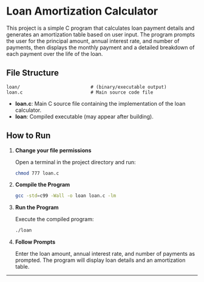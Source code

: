 # Loan Amortization Calculator

This project is a simple C program that calculates loan payment details and generates an amortization table based on user input. The program prompts the user for the principal amount, annual interest rate, and number of payments, then displays the monthly payment and a detailed breakdown of each payment over the life of the loan.

## File Structure

```
loan/                          # (binary/executable output)
loan.c                         # Main source code file
```

- **loan.c**: Main C source file containing the implementation of the loan calculator.
- **loan**: Compiled executable (may appear after building).

## How to Run

1. **Change your file permissions**
   
   
   Open a terminal in the project directory and run:
   ```sh
   chmod 777 loan.c
   ```
2. **Compile the Program**

   
   ```sh
   gcc -std=c99 -Wall -o loan loan.c -lm
   ```

3. **Run the Program**

   Execute the compiled program:
   ```sh
   ./loan
   ```

4. **Follow Prompts**

   Enter the loan amount, annual interest rate, and number of payments as prompted. The program will display loan details and an amortization table.

---